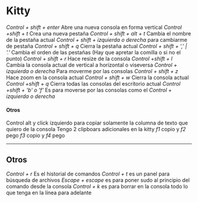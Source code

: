 # Kitty

*Control + shift + enter* Abre una nueva consola en forma vertical
*Control +shift + t* Crea una nueva pestaña 
*Control + shift + alt + t* Cambia el nombre de la pestaña actual 
*Control + shift + izquierda o derecha* para cambiarme de pestaña
*Control + shift + q*  Cierra la pestaña actual
*Control + shift +  ','  | '.'* Cambia el orden de las pestañas (Hay que apretar la comilla o si no el punto)
*Control + shift + r* Hace resize de la consola
*Control +shift + l* Cambia la consola actual de vertical a horizontal o viseversa
*Control + izquierda o derecha* Para moverme por las consolas
*Control + shift + z* Hace zoom en la consola actual
*Control + shift + w* Cierra la consola actual
*Control +shift + q* Cierra todas las consolas del escritorio actual
*Control +shift + 'b' o 'f'* Es para moverse por las consolas como el *Control + izquierda o derecha*

#### Otros
Control alt y click izquierdo para copiar solamente la columna de texto que quiero de la consola
Tengo 2 clipboars adicionales en la kitty
	*f1* copio y *f2* pego
	*f3* copio y *f4* pego

--------


## Otros

*Control + r* Es el historial de comandos
*Control + t* es un panel para búsqueda de archivos
*Escape + escape* es para poner sudo al principio del comando desde la consola
*Control + k* es para borrar en la consola todo lo que tenga en la línea para adelante